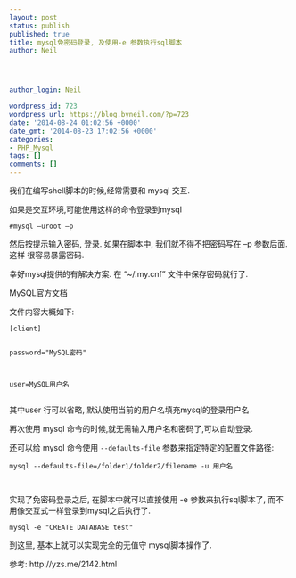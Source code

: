 ```yaml
---
layout: post
status: publish
published: true
title: mysql免密码登录, 及使用-e 参数执行sql脚本
author: Neil




author_login: Neil

wordpress_id: 723
wordpress_url: https://blog.byneil.com/?p=723
date: '2014-08-24 01:02:56 +0000'
date_gmt: '2014-08-23 17:02:56 +0000'
categories:
- PHP_Mysql
tags: []
comments: []
---
```

<p>我们在编写shell脚本的时候,经常需要和 mysql 交互.</p>
<p>如果是交互环境,可能使用这样的命令登录到mysql</p>
<pre><code>#mysql &ndash;uroot &ndash;p
</code></pre>
<p>然后按提示输入密码, 登录. 如果在脚本中, 我们就不得不把密码写在 &ndash;p 参数后面. 这样 很容易暴露密码.</p>
<p>幸好mysql提供的有解决方案.  在 &ldquo;~/.my.cnf&rdquo; 文件中保存密码就行了.</p>
<p>MySQL官方文档</p>
<p>文件内容大概如下:</p>
<pre><code>[client]

password="MySQL密码"

user=MySQL用户名
</code></pre>
<p>其中user 行可以省略, 默认使用当前的用户名填充mysql的登录用户名</p>
<p>再次使用 mysql 命令的时候,就无需输入用户名和密码了,可以自动登录.</p>
<p>还可以给 mysql 命令使用 <code>--defaults-file</code> 参数来指定特定的配置文件路径:</p>
<pre><code>mysql --defaults-file=/folder1/folder2/filename -u 用户名

</code></pre>
<p>实现了免密码登录之后, 在脚本中就可以直接使用 -e 参数来执行sql脚本了, 而不用像交互式一样登录到mysql之后执行了.</p>
<pre><code>mysql -e "CREATE DATABASE test" 
</code></pre>
<p>到这里, 基本上就可以实现完全的无值守 mysql脚本操作了.</p>
<p>参考: http://yzs.me/2142.html</p>
